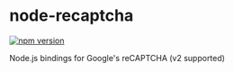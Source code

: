# node-recaptcha
[![npm version](https://badge.fury.io/js/node-recaptcha-v2.svg)](https://badge.fury.io/js/node-recaptcha-v2)

Node.js bindings for Google's reCAPTCHA (v2 supported)
